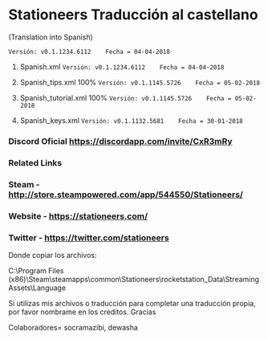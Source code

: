 # Stationeers Traducción al castellano

(Translation into Spanish)

```[javascript]
Versión: v0.1.1234.6112    Fecha = 04-04-2018
```

1. Spanish.xml               ```Versión: v0.1.1234.6112    Fecha = 04-04-2018 ```

2. Spanish_tips.xml 100%     ```Versión: v0.1.1145.5726    Fecha = 05-02-2018 ```

3. Spanish_tutorial.xml 100% ```Versión: v0.1.1145.5726    Fecha = 05-02-2018 ```

4. Spanish_keys.xml          ```Versión: v0.1.1132.5681    Fecha = 30-01-2018 ```

### Discord Oficial https://discordapp.com/invite/CxR3mRy

### Related Links
### Steam - http://store.steampowered.com/app/544550/Stationeers/

### Website - https://stationeers.com/

### Twitter - https://twitter.com/stationeers


Donde copiar los archivos:

C:\Program Files (x86)\Steam\steamapps\common\Stationeers\rocketstation_Data\StreamingAssets\Language

Si utilizas mis archivos o traducción para completar una traducción propia, por favor nombrame en los creditos. Gracias

Colaboradores= socramazibi, dewasha
